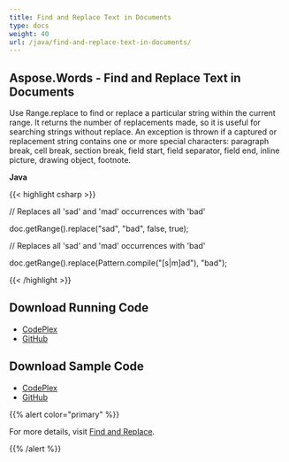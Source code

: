 ```yaml
---
title: Find and Replace Text in Documents
type: docs
weight: 40
url: /java/find-and-replace-text-in-documents/
---
```


## **Aspose.Words - Find and Replace Text in Documents**
Use Range.replace to find or replace a particular string within the current range. It returns the number of replacements made, so it is useful for searching strings without replace. An exception is thrown if a captured or replacement string contains one or more special characters: paragraph break, cell break, section break, field start, field separator, field end, inline picture, drawing object, footnote.

**Java**

{{< highlight csharp >}}

 // Replaces all 'sad' and 'mad' occurrences with 'bad'

doc.getRange().replace("sad", "bad", false, true);

// Replaces all 'sad' and 'mad' occurrences with 'bad'

doc.getRange().replace(Pattern.compile("[s|m]ad"), "bad");

{{< /highlight >}}
## **Download Running Code**
- [CodePlex](https://asposewordsjavaapachepoi.codeplex.com/releases/view/618321)
- [GitHub](https://github.com/aspose-words/Aspose.Words-for-Java/releases/tag/Aspose.Words_Java_for_Apache_POI_WP-v1.0.0)
## **Download Sample Code**
- [CodePlex](https://asposewordsjavaapachepoi.codeplex.com/SourceControl/latest#src/main/java/com/aspose/words/examples/asposefeatures/workingwithtext/findnreplacetxt/AsposeFindnReplace.java)
- [GitHub](https://github.com/aspose-words/Aspose.Words-for-Java/blob/master/Plugins/Aspose_Words_for_Apache_POI/src/main/java/com/aspose/words/examples/asposefeatures/workingwithtext/findnreplacetxt/AsposeFindnReplace.java)

{{% alert color="primary" %}} 

For more details, visit [Find and Replace](/words/java/find-and-replace/).

{{% /alert %}}

